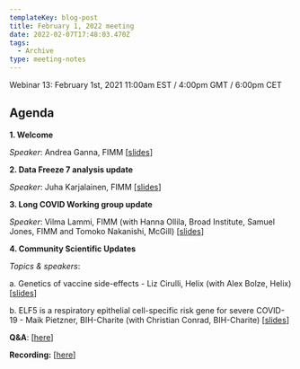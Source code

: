 ```yaml
---
templateKey: blog-post
title: February 1, 2022 meeting
date: 2022-02-07T17:48:03.470Z
tags:
  - Archive
type: meeting-notes
---
```

Webinar 13: February 1st, 2021 11:00am EST / 4:00pm GMT / 6:00pm CET

## Agenda

**1. Welcome**

*Speaker*: Andrea Ganna, FIMM [[slides](https://docs.google.com/presentation/d/1tcisw-G1GsY3uQBtdXIpG2-L8eEBLksq/edit?usp=sharing&ouid=115176384458245376274&rtpof=true&sd=true)]

**2. Data Freeze 7 analysis update**

*Speaker*: Juha Karjalainen, FIMM [[slides](https://drive.google.com/file/d/1cjDospujw4YKn0AabtVZZP3VB9VfK5Uw/view?usp=sharing)]

**3. Long COVID Working group update**

*Speaker*: Vilma Lammi, FIMM (with Hanna Ollila, Broad Institute, Samuel Jones, FIMM and Tomoko Nakanishi, McGill) [[slides](https://drive.google.com/file/d/1hT441OrkUTTeVH6Z3GzN6-qyVCXk8l97/view?usp=sharing)]

**4. Community Scientific Updates**

*Topics & speakers*:

a. Genetics of vaccine side-effects - Liz Cirulli, Helix (with Alex Bolze, Helix) [[slides](https://drive.google.com/file/d/1hz4GemDGNWsJhq3VTwEWncYPhSZTW4uP/view?usp=sharing)]

b. ELF5 is a respiratory epithelial cell-specific risk gene for severe COVID-19 - Maik Pietzner, BIH-Charite (with Christian Conrad, BIH-Charite) [[slides](https://drive.google.com/file/d/1uO9M-NzMr0PGUFByf1S0_ADUX2hovefM/view?usp=sharing)]

**Q&A**: [[here](https://docs.google.com/spreadsheets/d/1pnbi9Z0_YEhGxoMeLBfOwDhDh_2ko_BJOJn7xX76Ll4/edit?usp=sharing)]

**Recording:** [[here](https://drive.google.com/file/d/1EwCbtnsgpasGDb1GiJwjYIfH4v7v79d8/view?usp=sharing)]